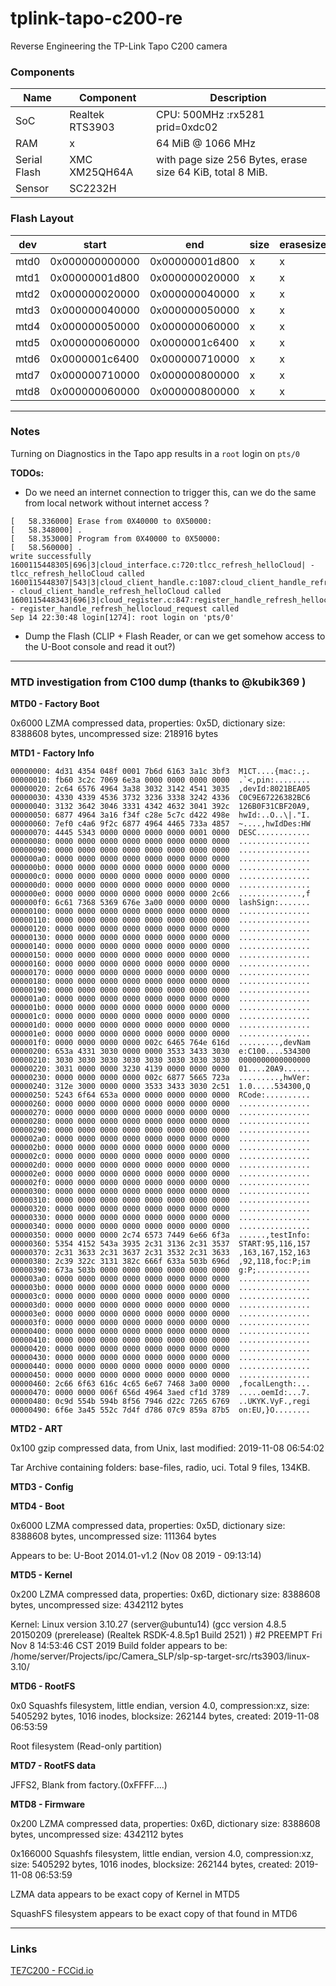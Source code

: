 # tplink-tapo-c200-re
Reverse Engineering the TP-Link Tapo C200 camera


### Components
| Name         | Component           | Description                                               |
| ------------ | -------------       | --------------------------------------------------------- | 
| SoC          | Realtek RTS3903     | CPU: 500MHz :rx5281 prid=0xdc02                           | 
| RAM          | x                   | 64 MiB @ 1066 MHz                                         |
| Serial Flash | XMC XM25QH64A       | with page size 256 Bytes, erase size 64 KiB, total 8 MiB. |
| Sensor       | SC2232H             |                                                           | 

### Flash Layout

| dev	  | start	           | end              | size            |  erasesize    | name          | 
| ----- | ---------------  | ---------------- | --------------- | ------------- | ------------- | 
| mtd0	| 0x000000000000   | 0x00000001d800   | x               | x	            | factory_boot  |
| mtd1	| 0x00000001d800   | 0x000000020000   | x               | x             | factory_info  |
| mtd2	| 0x000000020000   | 0x000000040000   | x               | x	            | art           |
| mtd3	| 0x000000040000   | 0x000000050000   | x               | x             | config        |
| mtd4	| 0x000000050000   | 0x000000060000   | x               | x             | boot          |
| mtd5  | 0x000000060000   | 0x0000001c6400   | x               | x             | kernel        | 
| mtd6  | 0x0000001c6400   | 0x000000710000   | x               | x             | rootfs        |
| mtd7  | 0x000000710000   | 0x000000800000   | x               | x             | rootfs_data   | 
| mtd8  | 0x000000060000   | 0x000000800000   | x               | x             | firmware      |


- - - - -

### Notes

Turning on Diagnostics in the Tapo app results in a `root` login on `pts/0`

**TODOs:**
* Do we need an internet connection to trigger this, can we do the same from local network without internet access ?  

```
[   58.336000] Erase from 0X40000 to 0X50000:
[   58.348000] .
[   58.353000] Program from 0X40000 to 0X50000:
[   58.560000] .
write successfully
1600115448305|696|3|cloud_interface.c:720:tlcc_refresh_helloCloud| - tlcc_refresh_helloCloud called
1600115448307|543|3|cloud_client_handle.c:1087:cloud_client_handle_refresh_helloCloud| - cloud_client_handle_refresh_helloCloud called
1600115448343|696|3|cloud_register.c:847:register_handle_refresh_hellocloud_request| - register_handle_refresh_hellocloud_request called
Sep 14 22:30:48 login[1274]: root login on 'pts/0'
```
* Dump the Flash (CLIP + Flash Reader, or can we get somehow access to the U-Boot console and read it out?)

- - - - -
### MTD investigation from C100 dump (thanks to @kubik369 )

**MTD0 - Factory Boot**

 0x6000          LZMA compressed data, properties: 0x5D, dictionary size: 8388608 bytes, uncompressed size: 218916 bytes

**MTD1 - Factory Info**
```
00000000: 4d31 4354 048f 0001 7b6d 6163 3a1c 3bf3  M1CT....{mac:.;.
00000010: fb60 3c2c 7069 6e3a 0000 0000 0000 0000  .`<,pin:........
00000020: 2c64 6576 4964 3a38 3032 3142 4541 3035  ,devId:8021BEA05
00000030: 4330 4339 4536 3732 3236 3338 3242 4336  C0C9E67226382BC6
00000040: 3132 3642 3046 3331 4342 4632 3041 392c  126B0F31CBF20A9,
00000050: 6877 4964 3a16 f34f c28e 5c7c d422 498e  hwId:..O..\|."I.
00000060: 7ef0 c4a6 9f2c 6877 4964 4465 733a 4857  ~....,hwIdDes:HW
00000070: 4445 5343 0000 0000 0000 0000 0001 0000  DESC............
00000080: 0000 0000 0000 0000 0000 0000 0000 0000  ................
00000090: 0000 0000 0000 0000 0000 0000 0000 0000  ................
000000a0: 0000 0000 0000 0000 0000 0000 0000 0000  ................
000000b0: 0000 0000 0000 0000 0000 0000 0000 0000  ................
000000c0: 0000 0000 0000 0000 0000 0000 0000 0000  ................
000000d0: 0000 0000 0000 0000 0000 0000 0000 0000  ................
000000e0: 0000 0000 0000 0000 0000 0000 0000 2c66  ..............,f
000000f0: 6c61 7368 5369 676e 3a00 0000 0000 0000  lashSign:.......
00000100: 0000 0000 0000 0000 0000 0000 0000 0000  ................
00000110: 0000 0000 0000 0000 0000 0000 0000 0000  ................
00000120: 0000 0000 0000 0000 0000 0000 0000 0000  ................
00000130: 0000 0000 0000 0000 0000 0000 0000 0000  ................
00000140: 0000 0000 0000 0000 0000 0000 0000 0000  ................
00000150: 0000 0000 0000 0000 0000 0000 0000 0000  ................
00000160: 0000 0000 0000 0000 0000 0000 0000 0000  ................
00000170: 0000 0000 0000 0000 0000 0000 0000 0000  ................
00000180: 0000 0000 0000 0000 0000 0000 0000 0000  ................
00000190: 0000 0000 0000 0000 0000 0000 0000 0000  ................
000001a0: 0000 0000 0000 0000 0000 0000 0000 0000  ................
000001b0: 0000 0000 0000 0000 0000 0000 0000 0000  ................
000001c0: 0000 0000 0000 0000 0000 0000 0000 0000  ................
000001d0: 0000 0000 0000 0000 0000 0000 0000 0000  ................
000001e0: 0000 0000 0000 0000 0000 0000 0000 0000  ................
000001f0: 0000 0000 0000 0000 002c 6465 764e 616d  .........,devNam
00000200: 653a 4331 3030 0000 0000 3533 3433 3030  e:C100....534300
00000210: 3030 3030 3030 3030 3030 3030 3030 3030  0000000000000000
00000220: 3031 0000 0000 3230 4139 0000 0000 0000  01....20A9......
00000230: 0000 0000 0000 0000 002c 6877 5665 723a  .........,hwVer:
00000240: 312e 3000 0000 0000 3533 3433 3030 2c51  1.0.....534300,Q
00000250: 5243 6f64 653a 0000 0000 0000 0000 0000  RCode:..........
00000260: 0000 0000 0000 0000 0000 0000 0000 0000  ................
00000270: 0000 0000 0000 0000 0000 0000 0000 0000  ................
00000280: 0000 0000 0000 0000 0000 0000 0000 0000  ................
00000290: 0000 0000 0000 0000 0000 0000 0000 0000  ................
000002a0: 0000 0000 0000 0000 0000 0000 0000 0000  ................
000002b0: 0000 0000 0000 0000 0000 0000 0000 0000  ................
000002c0: 0000 0000 0000 0000 0000 0000 0000 0000  ................
000002d0: 0000 0000 0000 0000 0000 0000 0000 0000  ................
000002e0: 0000 0000 0000 0000 0000 0000 0000 0000  ................
000002f0: 0000 0000 0000 0000 0000 0000 0000 0000  ................
00000300: 0000 0000 0000 0000 0000 0000 0000 0000  ................
00000310: 0000 0000 0000 0000 0000 0000 0000 0000  ................
00000320: 0000 0000 0000 0000 0000 0000 0000 0000  ................
00000330: 0000 0000 0000 0000 0000 0000 0000 0000  ................
00000340: 0000 0000 0000 0000 0000 0000 0000 0000  ................
00000350: 0000 0000 0000 2c74 6573 7449 6e66 6f3a  ......,testInfo:
00000360: 5354 4152 543a 3935 2c31 3136 2c31 3537  START:95,116,157
00000370: 2c31 3633 2c31 3637 2c31 3532 2c31 3633  ,163,167,152,163
00000380: 2c39 322c 3131 382c 666f 633a 503b 696d  ,92,118,foc:P;im
00000390: 673a 503b 0000 0000 0000 0000 0000 0000  g:P;............
000003a0: 0000 0000 0000 0000 0000 0000 0000 0000  ................
000003b0: 0000 0000 0000 0000 0000 0000 0000 0000  ................
000003c0: 0000 0000 0000 0000 0000 0000 0000 0000  ................
000003d0: 0000 0000 0000 0000 0000 0000 0000 0000  ................
000003e0: 0000 0000 0000 0000 0000 0000 0000 0000  ................
000003f0: 0000 0000 0000 0000 0000 0000 0000 0000  ................
00000400: 0000 0000 0000 0000 0000 0000 0000 0000  ................
00000410: 0000 0000 0000 0000 0000 0000 0000 0000  ................
00000420: 0000 0000 0000 0000 0000 0000 0000 0000  ................
00000430: 0000 0000 0000 0000 0000 0000 0000 0000  ................
00000440: 0000 0000 0000 0000 0000 0000 0000 0000  ................
00000450: 0000 0000 0000 0000 0000 0000 0000 0000  ................
00000460: 2c66 6f63 616c 4c65 6e67 7468 3a00 0000  ,focalLength:...
00000470: 0000 0000 006f 656d 4964 3aed cf1d 3789  .....oemId:...7.
00000480: 0c9d 554b 594b 8f56 7946 d22c 7265 6769  ..UKYK.VyF.,regi
00000490: 6f6e 3a45 552c 7d4f d786 07c9 859a 87b5  on:EU,}O........
```

**MTD2 - ART**

 0x100           gzip compressed data, from Unix, last modified: 2019-11-08 06:54:02
 
 Tar Archive containing folders: base-files, radio, uci. Total 9 files, 134KB. 

**MTD3 - Config**



**MTD4 - Boot**

0x6000          LZMA compressed data, properties: 0x5D, dictionary size: 8388608 bytes, uncompressed size: 111364 bytes

Appears to be: U-Boot 2014.01-v1.2 (Nov 08 2019 - 09:13:14)

**MTD5 - Kernel**

0x200           LZMA compressed data, properties: 0x6D, dictionary size: 8388608 bytes, uncompressed size: 4342112 bytes

Kernel: Linux version 3.10.27 (server@ubuntu14) (gcc version 4.8.5 20150209 (prerelease) (Realtek RSDK-4.8.5p1 Build 2521) ) #2 PREEMPT Fri Nov 8 14:53:46 CST 2019
Build folder appears to be: /home/server/Projects/ipc/Camera_SLP/slp-sp-target-src/rts3903/linux-3.10/

**MTD6 - RootFS**

0x0             Squashfs filesystem, little endian, version 4.0, compression:xz, size: 5405292 bytes, 1016 inodes, blocksize: 262144 bytes, created: 2019-11-08 06:53:59

Root filesystem (Read-only partition)

**MTD7 - RootFS data**

JFFS2, Blank from factory.(0xFFFF....)

**MTD8 - Firmware**

0x200           LZMA compressed data, properties: 0x6D, dictionary size: 8388608 bytes, uncompressed size: 4342112 bytes

0x166000        Squashfs filesystem, little endian, version 4.0, compression:xz, size: 5405292 bytes, 1016 inodes, blocksize: 262144 bytes, created: 2019-11-08 06:53:59

LZMA data appears to be exact copy of Kernel in MTD5

SquashFS filesystem appears to be exact copy of that found in MTD6


- - - - -

### Links

[TE7C200 - FCCid.io](https://fccid.io/TE7C200)
